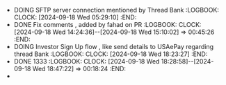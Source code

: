 - DOING SFTP server connection mentioned by Thread Bank
  :LOGBOOK:
  CLOCK: [2024-09-18 Wed 05:29:10]
  :END:
- DONE Fix comments , added by fahad on PR
  :LOGBOOK:
  CLOCK: [2024-09-18 Wed 14:24:36]--[2024-09-18 Wed 15:10:02] =>  00:45:26
  :END:
- DOING Investor Sign Up flow , like send details to USAePay regarding thread Bank
  :LOGBOOK:
  CLOCK: [2024-09-18 Wed 18:23:27]
  :END:
- DONE 1333
  :LOGBOOK:
  CLOCK: [2024-09-18 Wed 18:28:58]--[2024-09-18 Wed 18:47:22] =>  00:18:24
  :END:
-